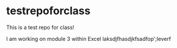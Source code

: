 # testrepoforclass
This is a test repo for class!

I am working on module 3 within Excel laksdjfhasdjkfsadfop';leverf
